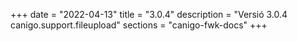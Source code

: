 +++
date        = "2022-04-13"
title       = "3.0.4"
description = "Versió 3.0.4 canigo.support.fileupload"
sections    = "canigo-fwk-docs"
+++